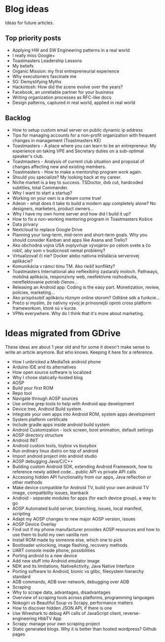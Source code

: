 # Blog ideas
Ideas for future articles.

## Top priority posts
- Applying HW and SW Engineering patterns in a real world
- I really miss Google+
- Toastmasters Leadership Lessons
- My beliefs
- Organic Mission: my first entrepreneurial experience
- Why executioners fascinate me
- 5G: Demystifying Myths
- Hackintosh: How did the scene evolve over the years?
- Facebook, an unreliable partner for your business
- Writing organization processes as RFC-like docs
- Design patterns, captured in real world, applied in real world

## Backlog
- How to setup custom email server on public dynamic ip address
- Tips for managing accounts for a non-profit organization with frequent changes in management (Toastmasters KE)
- Toastmasters - A place where you can learn to be an entrepreneur. My experience on taking VPE and Secretary duties on a sub-optimal speaker's club.
- Toastmasters - Analysis of current club situation and proposal of changes affecting new and existing members.
- Toastmasters - How to make a mentorship program work again.
- Should you specialize? My looking back at my career.
- Niche market is a key to success. TSDoctor, dvb cut, hardcoded subtitles, total Commander.
- Why I want to start a startup?
- Working on your own is a dream come true!
- Adeon - what does it take to build a modern app completely alone? No designers, marketers, product owners...
- Why I have my own home server and how did I build it up?
- How to fix a non-working mentoring program in Toastmasters Košice
- Data privacy
- Nextcloud to replace Google Drive
- Planning your long-term, mid-term and short-term goals. Why you should consider Kanban and apps like Asana and Trello?
- Ako obchodná vojna USA ovplyvňuje vývojárov po celom svete a čo robiť, aby som v budúcnosti nemal problémy?
- Virtualizovať či nie? Docker alebo natívna inštalácia serverovej aplikácie?
- Komunikácia v rámci tímu TM. Ako riešiť konflikty?
- Toastmasters International ako neflexibilný zastaralý moloch. Pathways, mobilná aplikácia, responzívny web, neefektívne rozhodnutia, nereflektovanie potrieb členov...
- Releasing an Android app: Coding is the easy part. Monetization, review, policies, marketing...
- Ako prispôsobiť aplikáciu rôznym online storom? Odlišné sdk a funkcie...
- Prečo si myslím, že natívny vývoj je prínosnejší oproti cross platform frameworkom, ktoré sú v kurze.
- VPNs everywhere. Why do I think that it's more about marketing.


# Ideas migrated from GDrive
These ideas are about 1 year old and for some it doesn't make sense to write an article anymore. But who knows. Keeping it here for a reference.

- How I unbricked a MediaTek android phone
- Arduino IDE and its alternatives
- How open source software is localized
- Why I chose statically-hosted blog
- AOSP
- Build your first ROM
- Repo tool
- Navigate through AOSP sources
- Use online grep tools to help with Android app development
- Device tree, Android Build system
- Integrate your own apps into Android ROM, system apps development
- System platform certificate
- Include gradle apps inside android build system
- Android Customization - lock screen, boot animation, default settings
- AOSP directory structure
- Android INIT
- Android custom tools, toybox vs busybox
- Run ordinary linux distro on top of android
- Import android project into android studio
- AOSP debugging Java/C/C++
- Building custom Android SDK, extending Android Framework, how to reference newly added code… public API vs private API calls
- Accessing hidden API functionality from our apps, Java reflection or other methods
- Make device compatible for Android TV, build your own android TV image, compatibility issues, leanback
- Android - separate modules for apps (for each device group), a way to go
- AOSP Automated build server, branching, issues, local manifest, scripting
- Adapt my AOSP changes to new major AOSP version, issues
- AOSP Device Overlay
- Find out if my phone manufacturer provides AOSP resources and how to use them to build my own vanilla rom
- Install ROM made by someone else, which one to pick
- Bootloader unlocking, image flashing, recovery methods
- UART console inside phone, possibilities
- Porting android to a new device
- Add new stuff into Android emulator image
- NDK and its limitations, NativeActivity, Java Native Interface
- Porting software to Android, bionic vs glibc, filesystem hierarchy standard
- ADB commands, ADB over network, debugging over ADB
- Scraping
- Why to scrape data, advantages, disadvantages
- Overview of scraping tools across platforms, programming languages
- Nokogiri vs Beautiful Soup vs Scrapy, performance matters
- How to discover hidden JSON API, if there is one
- Use Wireshark to debug API calls of JavaScript client, reverse-engineering HbbTV App
- Scrapy: manage your own scraping project
- Static generated blogs. Why it is better than hosted wordpress? Github pages
